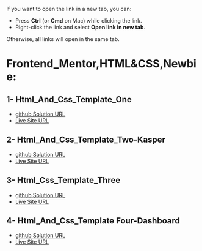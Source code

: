 If you want to open the link in a new tab, you can:

- Press **Ctrl** (or **Cmd** on Mac) while clicking the link.
- Right-click the link and select **Open link in new tab**.

Otherwise, all links will open in the same tab.

# Frontend_Mentor,HTML&CSS,Newbie:

## 1- Html_And_Css_Template_One

- <a href="https://github.com/olahasan/Html_And_Css_Template_One_1" target="_blank">github Solution URL</a>
- <a href="https://olahasan.github.io/Html_And_Css_Template_One_1/" target="_blank">Live Site URL</a>

## 2- Html_And_Css_Template_Two-Kasper

- <a href="https://github.com/olahasan/Html_And_Css_Template_Two-Kasper" target="_blank">github Solution URL</a>
- <a href="https://olahasan.github.io/Html_And_Css_Template_Two-Kasper/" target="_blank">Live Site URL</a>

## 3- Html_Css_Template_Three

- <a href="https://github.com/olahasan/Html_Css_Template_Three" target="_blank">github Solution URL</a>
- <a href="https://olahasan.github.io/Html_Css_Template_Three/" target="_blank">Live Site URL</a>

## 4- Html_And_Css_Template Four-Dashboard

- <a href="https://github.com/olahasan/Dashboard_HTML_CSS" target="_blank">github Solution URL</a>
- <a href="https://olahasan.github.io/Dashboard_HTML_CSS/" target="_blank">Live Site URL</a>
